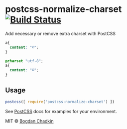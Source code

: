 # postcss-normalize-charset [![Build Status][ci-img]][ci]

Add necessary or remove extra charset with PostCSS

```css
a{
  content: "©";
}
```

```css
@charset "utf-8";
a{
  content: "©";
}
```

## Usage

```js
postcss([ require('postcss-normalize-charset') ])
```

See [PostCSS] docs for examples for your environment.

MIT © [Bogdan Chadkin](mailto:trysound@yandex.ru)

[PostCSS]: https://github.com/postcss/postcss
[ci-img]:  https://travis-ci.org/TrySound/postcss-normalize-charset.svg
[ci]:      https://travis-ci.org/TrySound/postcss-normalize-charset
